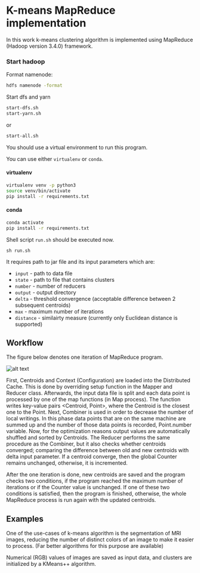# K-means MapReduce implementation
In this work k-means clustering algorithm is implemented using MapReduce (Hadoop version 3.4.0) framework.
### Start hadoop
Format namenode:
```bash
hdfs namenode -format
```

Start dfs and yarn
```bash
start-dfs.sh
start-yarn.sh
```
or 
```bash
start-all.sh
```

You should use a virtual environment to run this program.

You can use either ```virtualenv``` or ```conda```.

#### virtualenv
```bash
virtualenv venv -p python3
source venv/bin/activate
pip install -r requirements.txt
```

#### conda
```bash
conda activate
pip install -r requirements.txt
```


Shell script ```run.sh``` should be executed now. 

```
sh run.sh
```

It requires path to jar file and its input parameters which are:

* ```input``` - path to data file
* ```state``` - path to file that contains clusters 
* ```number``` - number of reducers 
* ```output``` - output directory 
* ```delta``` - threshold convergence (acceptable difference between 2 subsequent centroids)
* ```max``` - maximum number of iterations 
* ```distance``` - similairty measure (currently only Euclidean distance is supported)

## Workflow
The figure below denotes one iteration of MapReduce program.

![alt text][flow]

First, Centroids and Context (Configuration) are loaded into the Distributed Cache. This is done by overriding setup function in the Mapper and Reducer class. Afterwards, the input data file is split and each data point is processed by one of the map functions (in Map process). The function writes key-value pairs <Centroid, Point>, where the Centroid is the closest one to the Point. Next, Combiner is used in order to decrease the number of local writings. In this phase data points that are on the same machine are summed up and the number of those data points is recorded, Point.number variable. Now, for the optimization reasons output values are automatically shuffled and sorted by Centroids. The Reducer performs the same procedure as the Combiner, but it also checks whether centroids converged; comparing the difference between old and new centroids with delta input parameter. If a centroid converge, then the global Counter remains unchanged, otherwise, it is incremented. 

After the one iteration is done, new centroids are saved and the program checks two conditions, if the program reached the maximum number of iterations or if the Counter value is unchanged. If one of these two conditions is satisfied, then the program is finished, otherwise, the whole MapReduce process is run again with the updated centroids.

## Examples
One of the use-cases of k-means algorithm is the segmentation of MRI images, reducing the number of distinct colors of an image to make it easier to process. (Far better algorithms for this purpose are available)

Numerical (RGB) values of images are saved as input data, and clusters are initialized by a KMeans++ algorithm. 



[flow]: https://github.com/Maki94/kmeans_mapreduce/blob/master/figures/alg.png "One MapReduce iteration"